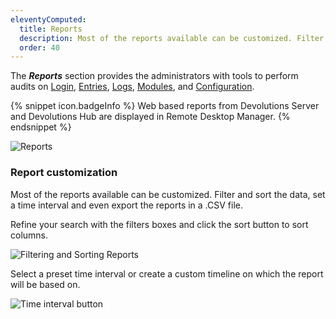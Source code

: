 ```yaml
---
eleventyComputed:
  title: Reports
  description: Most of the reports available can be customized. Filter and sort the data, set a time interval and even export the reports in a .CSV file.  
  order: 40
---
```

The ***Reports*** section provides the administrators with tools to perform audits on [Login](/server/web-interface/reports/login/), [Entries](/server/web-interface/reports/entries/), [Logs](/server/web-interface/reports/logs/), [Modules](/server/web-interface/reports/modules/), and [Configuration](/server/web-interface/reports/configuration/). 

{% snippet icon.badgeInfo %} 
Web based reports from Devolutions Server and Devolutions Hub are displayed in Remote Desktop Manager.
{% endsnippet %}

![Reports](https://webdevolutions.blob.core.windows.net/docs/en/server/ServerOp6084.png) 

### Report customization 
Most of the reports available can be customized. Filter and sort the data, set a time interval and even export the reports in a .CSV file.  

Refine your search with the filters boxes and click the sort button to sort columns.  

![Filtering and Sorting Reports](https://webdevolutions.azureedge.net/docs/en/server/ServerOp8028.png) 

Select a preset time interval or create a custom timeline on which the report will be based on. 

![Time interval button](https://webdevolutions.azureedge.net/docs/en/server/clip10367.png) 